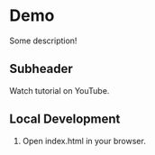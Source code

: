 # Demo

Some description!

## Subheader

Watch tutorial on YouTube.

## Local Development

1. Open index.html in your browser.
